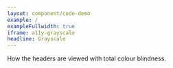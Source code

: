 ```yaml
---
layout: component/code-demo
example: /
exampleFullwidth: true
iframe: a11y-grayscale
headline: Grayscale
---
```



How the headers are viewed with total colour blindness.
